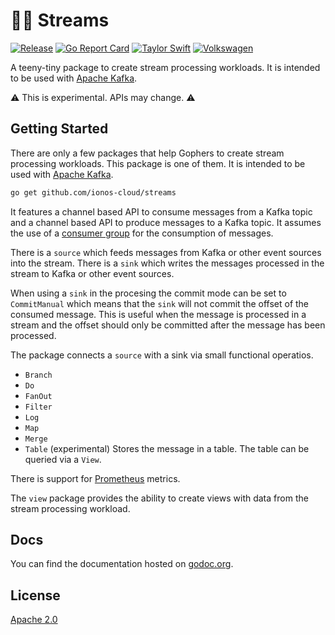 # :surfing_woman: Streams

[![Release](https://github.com/ionos-cloud/streams/actions/workflows/main.yml/badge.svg)](https://github.com/ionos-cloud/streams/actions/workflows/main.yml)
[![Go Report Card](https://goreportcard.com/badge/github.com/ionos-cloud/streams)](https://goreportcard.com/report/github.com/ionos-cloud/streams)
[![Taylor Swift](https://img.shields.io/badge/secured%20by-taylor%20swift-brightgreen.svg)](https://twitter.com/SwiftOnSecurity)
[![Volkswagen](https://auchenberg.github.io/volkswagen/volkswargen_ci.svg?v=1)](https://github.com/auchenberg/volkswagen)

A teeny-tiny package to create stream processing workloads. It is intended to be used with [Apache Kafka](https://kafka.apache.org/).  

:warning: This is experimental. APIs may change. :warning:

## Getting Started

There are only a few packages that help Gophers to create stream processing workloads. This package is one of them. It is intended to be used with [Apache Kafka](https://kafka.apache.org/).

```bash
go get github.com/ionos-cloud/streams
```

It features a channel based API to consume messages from a Kafka topic and a channel based API to produce messages to a Kafka topic. It assumes the use of a [consumer group](https://docs.confluent.io/platform/current/clients/consumer.html#:~:text=A%20consumer%20group%20is%20a,proportional%20share%20of%20the%20partitions.) for the consumption of messages.

There is a `source` which feeds messages from Kafka or other event sources into the stream. There is a `sink` which writes the messages processed in the stream to Kafka or other event sources.

When using a `sink` in the procesing the commit mode can be set to `CommitManual` which means that the `sink` will not commit the offset of the consumed message. This is useful when the message is processed in a stream and the offset should only be committed after the message has been processed.

The package connects a `source` with a sink via small functional operatios.

* `Branch`
* `Do`
* `FanOut`
* `Filter`
* `Log`
* `Map`
* `Merge`
* `Table` (experimental) Stores the message in a table. The table can be queried via a `View`.

There is support for [Prometheus](https://prometheus.io/) metrics.

The `view` package provides the ability to create views with data from the stream processing workload.

## Docs

You can find the documentation hosted on [godoc.org](https://godoc.org/github.com/ionos-cloud/streams).

## License

[Apache 2.0](/LICENSE)